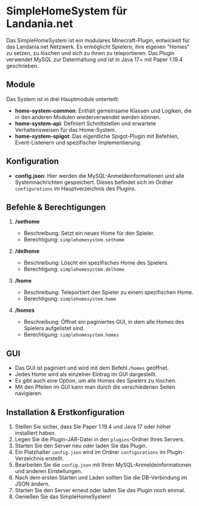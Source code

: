 # SimpleHomeSystem für Landania.net

Das SimpleHomeSystem ist ein modulares Minecraft-Plugin, entwickelt für das Landania.net Netzwerk. Es ermöglicht Spielern, ihre eigenen "Homes" zu setzen, zu löschen und sich zu ihnen zu teleportieren. Das Plugin verwendet MySQL zur Datenhaltung und ist in Java 17+ mit Paper 1.19.4 geschrieben.

## Module

Das System ist in drei Hauptmodule unterteilt:

- **home-system-common**: Enthält gemeinsame Klassen und Logiken, die in den anderen Modulen wiederverwendet werden können.
- **home-system-api**: Definiert Schnittstellen und erwartete Verhaltensweisen für das Home-System.
- **home-system-spigot**: Das eigentliche Spigot-Plugin mit Befehlen, Event-Listenern und spezifischer Implementierung.

## Konfiguration

- **config.json**: Hier werden die MySQL-Anmeldeinformationen und alle Systemnachrichten gespeichert. Dieses befindet sich im Ordner `configurations` im Hauptverzeichnis des Plugins.

## Befehle & Berechtigungen

1. **/sethome <Name>**
    - Beschreibung: Setzt ein neues Home für den Spieler.
    - Berechtigung: `simplehomesystem.sethome`

2. **/delhome <Name>**
    - Beschreibung: Löscht ein spezifisches Home des Spielers.
    - Berechtigung: `simplehomesystem.delhome`

3. **/home <Name>**
    - Beschreibung: Teleportiert den Spieler zu einem spezifischen Home.
    - Berechtigung: `simplehomesystem.home`

4. **/homes**
    - Beschreibung: Öffnet ein paginiertes GUI, in dem alle Homes des Spielers aufgelistet sind.
    - Berechtigung: `simplehomesystem.homes`

## GUI

- Das GUI ist paginiert und wird mit dem Befehl `/homes` geöffnet.
- Jedes Home wird als einzelner Eintrag im GUI dargestellt.
- Es gibt auch eine Option, um alle Homes des Spielers zu löschen.
- Mit den Pfeilen im GUI kann man durch die verschiedenen Seiten navigieren.

## Installation & Erstkonfiguration

1. Stellen Sie sicher, dass Sie Paper 1.19.4 und Java 17 oder höher installiert haben.
2. Legen Sie die Plugin-JAR-Datei in den `plugins`-Ordner Ihres Servers.
3. Starten Sie den Server neu oder laden Sie das Plugin.
4. Ein Platzhalter `config.json` wird im Ordner `configurations` im Plugin-Verzeichnis erstellt.
5. Bearbeiten Sie die `config.json` mit Ihren MySQL-Anmeldeinformationen und anderen Einstellungen.
6. Nach dem ersten Starten und Laden sollten Sie die DB-Verbindung im JSON ändern.
7. Starten Sie den Server erneut oder laden Sie das Plugin noch einmal.
8. Genießen Sie das SimpleHomeSystem!
